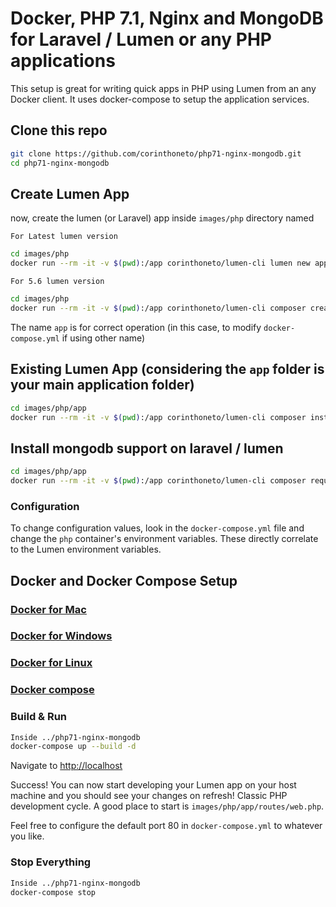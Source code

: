 # Docker, PHP 7.1, Nginx and MongoDB for Laravel / Lumen or any PHP applications

This setup is great for writing quick apps in PHP using Lumen from an any Docker client. It uses docker-compose to setup the application services.

## Clone this repo

```bash
git clone https://github.com/corinthoneto/php71-nginx-mongodb.git
cd php71-nginx-mongodb
```

## Create Lumen App

now, create the lumen (or Laravel) app inside `images/php` directory named

`For Latest lumen version`

```bash
cd images/php
docker run --rm -it -v $(pwd):/app corinthoneto/lumen-cli lumen new app
```
`For 5.6 lumen version`

```bash
cd images/php
docker run --rm -it -v $(pwd):/app corinthoneto/lumen-cli composer create-project laravel / lumen app "5.6.*"
```

The name `app` is for correct operation (in this case, to modify `docker-compose.yml` if using other name)

## Existing Lumen App (considering the `app` folder is your main application folder)

```bash
cd images/php/app
docker run --rm -it -v $(pwd):/app corinthoneto/lumen-cli composer install
```

## Install mongodb support on laravel / lumen
```bash
cd images/php/app 
docker run --rm -it -v $(pwd):/app corinthoneto/lumen-cli composer require jenssegers/mongodb --ignore-platform-reqs
```

### Configuration

To change configuration values, look in the `docker-compose.yml` file and change the `php` container's environment variables. These directly correlate to the Lumen environment variables.

## Docker and Docker Compose Setup

### [Docker for Mac](https://docs.docker.com/docker-for-mac/)

### [Docker for Windows](https://docs.docker.com/docker-for-windows/)

### [Docker for Linux](https://docs.docker.com/engine/installation/linux/)

### [Docker compose](https://docs.docker.com/compose/)

### Build & Run

```bash
Inside ../php71-nginx-mongodb
docker-compose up --build -d
```

Navigate to [http://localhost](http://localhost)

Success! You can now start developing your Lumen app on your host machine and you should see your changes on refresh! Classic PHP development cycle. A good place to start is `images/php/app/routes/web.php`.

Feel free to configure the default port 80 in `docker-compose.yml` to whatever you like.

### Stop Everything

```bash
Inside ../php71-nginx-mongodb
docker-compose stop
```
